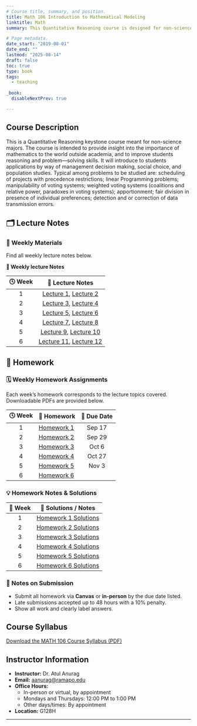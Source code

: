 ```yaml
---
# Course title, summary, and position.
title: Math 106 Introduction to Mathematical Modeling
linktitle: Math
summary: This Quantitative Reasoning course is designed for non-science majors who want to see how math connects to everyday life. You’ll build problem-solving and reasoning skills by exploring real-world applications in areas like business decisions, voting systems, and population studies. Topics include project scheduling, linear programming, how voting systems can be fair (or not), ways to divide resources fairly, and how to detect or fix data errors. By the end of the course, you’ll see how math helps explain and solve real problems in the world around you.

# Page metadata.
date_start: "2019-08-01"
date_end: ""
lastmod: "2025-08-14"
draft: false
toc: true
type: book
tags: 
  - teaching
  
_book:
  disableNextPrev: true

---
```


## Course Description
This is a Quantitative Reasoning keystone course meant for non-science majors. The course is intended to provide insight into the importance of mathematics to the world outside academia, and to improve students reasoning and problem—solving skills. It will introduce to students applications by way of management decision making, social choice, and population studies. Typical among problems to be studied are: scheduling of projects with precedence restrictions; linear Programming problems; manipulability of voting systems; weighted voting systems (coalitions and relative power, paradoxes in voting systems); apportionment; fair division in presence of individual preferences; detection and or
correction of data transmission errors.

## 🗂 Lecture Notes

### 📅 Weekly Materials
Find all weekly lecture notes below.

<b>📘 Weekly lecture Notes</b>


| 🕓 **Week** | 📘 **Lecture Notes** |
|:-----------:|:-------------------:|
| 1 | [Lecture 1](week1/math_106_lecture_1.pdf), [Lecture 2](week1/math_106_lecture_2.pdf) |
| 2 | [Lecture 3](week2/math_106_lecture_3.pdf), [Lecture 4](week2/math_106_lecture_4.pdf) |
| 3 | [Lecture 5](week3/math_106_lecture_5.pdf), [Lecture 6](week3/math_106_lecture_6.pdf) |
| 4 | [Lecture 7](week4/math_106_lecture_7.pdf), [Lecture 8](week4/math_106_lecture_8.pdf) |
| 5 | [Lecture 9](week5/math_106_lecture_9.pdf), [Lecture 10](week5/math_106_lecture_10.pdf) |
| 6 | [Lecture 11](week6/math_106_lecture_11.pdf), [Lecture 12](week6/math_106_lecture_12.pdf) |


## 🧮 Homework

### 🗓 Weekly Homework Assignments

Each week’s homework corresponds to the lecture topics covered. Downloadable PDFs are provided below.

| 🕓 **Week** | 🧾 **Homework** | 📅 **Due Date** |
|:-----------:|:----------------|:---------------:|
| 1 | [Homework 1](week1/homework_1.pdf) | Sep 17 |
| 2 | [Homework 2](week2/homework_2.pdf) | Sep 29 |
| 3 | [Homework 3](week3/homework_3.pdf) | Oct 6 |
| 4 | [Homework 4](week4/homework_4.pdf) | Oct 27 |
| 5 | [Homework 5](week5/homework_5.pdf) | Nov 3 |
| 6 | [Homework 6](week6/homework_6.pdf) |  |

### 💡 Homework Notes & Solutions

| 📘 **Week** | 🧩 **Solutions / Notes** |
|:-----------:|:------------------------:|
| 1 | [Homework 1 Solutions](week1/homework_1_solutions.pdf) |
| 2 | [Homework 2 Solutions](week2/homework_2_solutions.pdf) |
| 3 | [Homework 3 Solutions](week3/homework_3_solutions.pdf) |
| 4 | [Homework 4 Solutions](week4/homework_4_solutions.pdf) |
| 5 | [Homework 5 Solutions](week5/homework_5_solutions.pdf) |
| 6 | [Homework 6 Solutions](week6/homework_6_solutions.pdf) |

### 🧭 Notes on Submission
- Submit all homework via **Canvas** or **in-person** by the due date listed.  
- Late submissions accepted up to 48 hours with a 10% penalty.  
- Show all work and clearly label answers.  

## Course Syllabus

[Download the MATH 106 Course Syllabus (PDF)](week1/MATH106-syllabus.pdf)

## Instructor Information

- **Instructor:** Dr. Atul Anurag  
- **Email:** [aanurag@ramapo.edu](mailto:aanurag@ramapo.edu)  
- **Office Hours:**  
  - In-person or virtual, by appointment  
  - Mondays and Thursdays: 12:00 PM to 1:00 PM  
  - Other days/times: By appointment  
- **Location:** G128H


---
